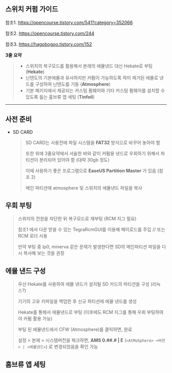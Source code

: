 ## 스위치 커펌 가이드

참조1. https://opencourse.tistory.com/541?category=352066

참조2. https://opencourse.tistory.com/244

참조3. https://hagobogoo.tistory.com/152

**3줄 요약**

> - 스위치의 복구모드를 활용해서 본래의 에뮬낸드 대신 Hekate로 부팅 (**Hekate**)
> - 닌텐도의 기본에뮬과 유사하지만 커펌이 가능하도록 락이 제거된 에뮬로 낸드를 구성하여 닌텐도를 기동 (**Atmosphere**)
> - 기본 패키지에서 제공되는 커스텀 펌웨어와 기타 커스텀 펌웨어를 설치할 수 있도록 돕는 홈브류 앱 세팅 (**Tinfoil**)

___

## 사전 준비

- SD CARD

  > SD CARD는 사용전에 파일 시스템을 **FAT32** 방식으로 바꾸어 놓아야 함
  >
  > 또한 위에 3줄요약에서 서술한 바와 같이 커펌용 낸드로 우회하기 위해서 파티션이 분리되어 있어야 함 (대략 30gb 정도)
  >
  > 이때 사용하기 좋은 프로그램으로 **EaseUS Partition Master** 가 있음 (참조 2)
  >
  > 메인 파티션에 atmosphere 및 스위치의 에뮬낸드 파일을 복사

## 우회 부팅

> 스위치의 전원을 차단한 뒤 복구모드로 재부팅 (RCM 지그 필요)
>
> 참조1 에서 다운 받을 수 있는 TegraRcmGUI를 이용해 페이로드를 주입 // 또는 RCM 로더 사용
>
> 만약 부팅 중 lp0, minerva 같은 문제가 발생한다면 SD의 메인파티션 파일을 다시 복사해 보는 것을 권장

## 에뮬 낸드 구성

> 우선 Hekate를 사용하여 에뮬 낸드가 설치될 SD 카드의 파티션을 구성 (리눅스?)
>
> 기기의 고유 키파일을 백업한 후 신규 파티션에 에뮬 낸드를 생성 
>
> Hekate를 통해서 에뮬낸드로 부팅 (이후에도 RCM 지그를 통해 우회 부팅하여야 커펌 활용 가능)
>
> 부팅 된 에뮬낸드에서 CFW (Atmosphere)를 클릭하면, 완료
>
> 설정 > 본체 > 시스템버전을 체크하면, **AMS 0.##.# | E** (`<AtMoSphere> <버전> | <에뮬낸드>`) 로 변경되었음을 확인 가능

## 홈브류 앱 세팅

> 


